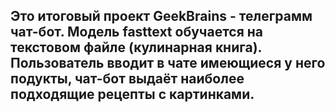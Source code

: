 ## Это итоговый проект GeekBrains - телеграмм чат-бот. Модель fasttext обучается на текстовом файле (кулинарная книга). Пользователь вводит в чате имеющиеся у него подукты, чат-бот выдаёт наиболее подходящие рецепты с картинками.
